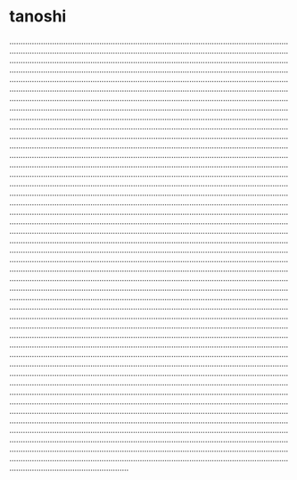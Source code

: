 # tanoshi

.................................................................................................................................................................................................................................................................................................................................................................................................................................................................................................................................................................................................................................................................................................................................................................................................................................................................................................................................................................................................................................................................................................................................................................................................................................................................................................................................................................................................................................................................................................................................................................................................................................................................................................................................................................................................................................................................................................................................................................................................................................................................................................................................................................................................................................................................................................................................................................................................................................................................................................................................................................................................................................................................................................................................................................................................................................................................................................................................................................................................................................................................................................................................................................................................................................................................................................................................................................................................................................................................................................................................................................................................................................................................................................................................................................................................................................................................................................................................................................................................................................................................................................................................................................................................................................................................................................................................................................................................................................................................................................................................................................................................................................................................................................................................................................................................................................................................................................................................................................................................................................................................................................................................................................................................................................................................................................................................................................................................................................................................................................................................................................................................................................................................................................................................................................................................................................................................